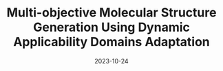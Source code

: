---
title: 'Multi-objective Molecular Structure Generation Using Dynamic Applicability Domains Adaptation'
authors:
- Tatsuya Yoshizawa
- Shoich Ishida
- Tomohiro Sato
- Masateru Ohta
- Teruki Honma
- Kei Terayama
date: '2023-10-24'
publishDate:
# publication_types:
# - paper-conference
# publication: 'Multi-objective Molecular Structure Generation Using Dynamic Applicability Domains Adaptation. CBI学会2023年大会 2023/10/24'
publication: 'CBI学会2023年大会 2023/10/24'
---